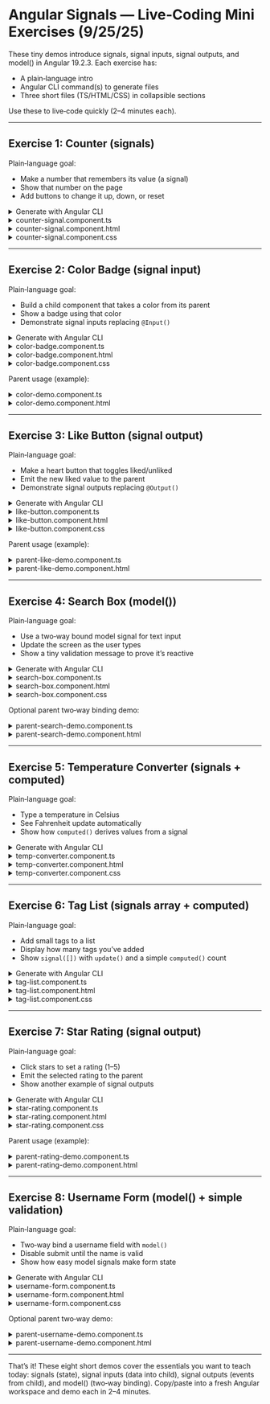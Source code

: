 # Angular Signals — Live‑Coding Mini Exercises (9/25/25)

These tiny demos introduce signals, signal inputs, signal outputs, and model() in Angular 19.2.3. Each exercise has:

- A plain‑language intro
- Angular CLI command(s) to generate files
- Three short files (TS/HTML/CSS) in collapsible sections

Use these to live‑code quickly (2–4 minutes each).

---

## Exercise 1: Counter (signals)

Plain‑language goal:

- Make a number that remembers its value (a signal)
- Show that number on the page
- Add buttons to change it up, down, or reset

<details>
<summary>Generate with Angular CLI</summary>

```bash
# From your Angular workspace root
ng g c counter-signal --skip-tests
```

</details>

<details>
<summary>counter-signal.component.ts</summary>

```typescript
import { Component, signal } from "@angular/core";

@Component({
  selector: "app-counter-signal",
  standalone: true,
  templateUrl: "./counter-signal.component.html",
  styleUrl: "./counter-signal.component.css",
})
export class CounterSignalComponent {
  count = signal(0);

  inc() {
    this.count.update((c) => c + 1);
  }
  dec() {
    this.count.update((c) => c - 1);
  }
  reset() {
    this.count.set(0);
  }
}
```

</details>

<details>
<summary>counter-signal.component.html</summary>

```html
<div class="counter">
  <div class="value">{{ count() }}</div>
  <div class="actions">
    <button (click)="dec()">–</button>
    <button (click)="reset()">Reset</button>
    <button (click)="inc()">+</button>
  </div>
  <small>Signals automatically update the UI when their value changes.</small>
</div>
```

</details>

<details>
<summary>counter-signal.component.css</summary>

```css
.counter {
  display: inline-block;
  padding: 12px;
  border: 1px solid #ddd;
  border-radius: 8px;
}
.value {
  font-size: 28px;
  font-weight: 700;
  text-align: center;
  margin-bottom: 8px;
}
.actions {
  display: flex;
  gap: 8px;
  justify-content: center;
}
button {
  padding: 6px 10px;
  border-radius: 6px;
  cursor: pointer;
}
```

</details>

---

## Exercise 2: Color Badge (signal input)

Plain‑language goal:

- Build a child component that takes a color from its parent
- Show a badge using that color
- Demonstrate signal inputs replacing `@Input()`

<details>
<summary>Generate with Angular CLI</summary>

```bash
# Child component
ng g c color-badge --skip-tests

# Optional parent demo component
ng g c color-demo --skip-tests
```

</details>

<details>
<summary>color-badge.component.ts</summary>

```typescript
import { Component, input } from "@angular/core";

@Component({
  selector: "app-color-badge",
  standalone: true,
  templateUrl: "./color-badge.component.html",
  styleUrl: "./color-badge.component.css",
})
export class ColorBadgeComponent {
  color = input.required<string>();
}
```

</details>

<details>
<summary>color-badge.component.html</summary>

```html
<span class="badge" [style.background-color]="color()">{{ color() }}</span>
```

</details>

<details>
<summary>color-badge.component.css</summary>

```css
.badge {
  color: #fff;
  padding: 6px 10px;
  border-radius: 999px;
  font-size: 12px;
}
```

</details>

Parent usage (example):

<details>
<summary>color-demo.component.ts</summary>

```typescript
import { Component } from "@angular/core";
import { ColorBadgeComponent } from "./color-badge/color-badge.component";

@Component({
  selector: "app-color-demo",
  standalone: true,
  imports: [ColorBadgeComponent],
  templateUrl: "./color-demo.component.html",
})
export class ColorDemoComponent {}
```

</details>

<details>
<summary>color-demo.component.html</summary>

```html
<app-color-badge [color]="'tomato'"></app-color-badge>
<app-color-badge [color]="'royalblue'"></app-color-badge>
```

</details>

---

## Exercise 3: Like Button (signal output)

Plain‑language goal:

- Make a heart button that toggles liked/unliked
- Emit the new liked value to the parent
- Demonstrate signal outputs replacing `@Output()`

<details>
<summary>Generate with Angular CLI</summary>

```bash
# Child like button and parent demo
ng g c like-button --skip-tests
ng g c parent-like-demo --skip-tests
```

</details>

<details>
<summary>like-button.component.ts</summary>

```typescript
import { Component, signal, output } from "@angular/core";

@Component({
  selector: "app-like-button",
  standalone: true,
  templateUrl: "./like-button.component.html",
  styleUrl: "./like-button.component.css",
})
export class LikeButtonComponent {
  isLiked = signal(false);
  likeChanged = output<boolean>();

  toggle() {
    this.isLiked.update((v) => !v);
    this.likeChanged.emit(this.isLiked());
  }
}
```

</details>

<details>
<summary>like-button.component.html</summary>

```html
<button (click)="toggle()" [class.liked]="isLiked()">
  {{ isLiked() ? '❤️ Liked' : '🤍 Like' }}
</button>
```

</details>

<details>
<summary>like-button.component.css</summary>

```css
button {
  padding: 8px 14px;
  border: 1px solid #ddd;
  border-radius: 8px;
  cursor: pointer;
}
button.liked {
  background: #ff69b4;
  color: white;
}
```

</details>

Parent usage (example):

<details>
<summary>parent-like-demo.component.ts</summary>

```typescript
import { Component, signal } from "@angular/core";
import { LikeButtonComponent } from "./like-button.component";

@Component({
  selector: "app-parent-like-demo",
  standalone: true,
  imports: [LikeButtonComponent],
  templateUrl: "./parent-like-demo.component.html",
})
export class ParentLikeDemoComponent {
  lastLiked = signal<boolean | null>(null);
  onLikeChanged(liked: boolean) {
    this.lastLiked.set(liked);
  }
}
```

</details>

<details>
<summary>parent-like-demo.component.html</summary>

```html
<app-like-button (likeChanged)="onLikeChanged($event)"></app-like-button>
@if (lastLiked() !== null) {
<p>Last status: {{ lastLiked() ? 'Liked' : 'Unliked' }}</p>
}
```

</details>

---

## Exercise 4: Search Box (model())

Plain‑language goal:

- Use a two‑way bound model signal for text input
- Update the screen as the user types
- Show a tiny validation message to prove it’s reactive

<details>
<summary>Generate with Angular CLI</summary>

```bash
ng g c search-box --skip-tests

# Optional parent demo for two-way binding showcase
ng g c parent-search-demo --skip-tests
```

</details>

<details>
<summary>search-box.component.ts</summary>

```typescript
import { Component, computed, model } from "@angular/core";
import { CommonModule } from "@angular/common";
import { FormsModule } from "@angular/forms";

@Component({
  selector: "app-search-box",
  standalone: true,
  imports: [CommonModule, FormsModule],
  templateUrl: "./search-box.component.html",
  styleUrl: "./search-box.component.css",
})
export class SearchBoxComponent {
  // Model signal supports parent two-way binding: <app-search-box [(query)]="parentQuery">
  query = model("");
  length = computed(() => this.query().length);
  valid = computed(() => this.length() >= 3);
}
```

</details>

<details>
<summary>search-box.component.html</summary>

```html
<div class="search">
  <!-- Bind ngModel to the signal in a compatible way -->
  <input
    [ngModel]="query()"
    (ngModelChange)="query.set($event)"
    placeholder="Type 3+ chars..."
    [style.borderColor]="valid() ? 'seagreen' : 'crimson'"
  />
  <p>Searching for: "{{ query() }}" ({{ length() }})</p>
  @if (!valid()) {
  <p class="warn">Please enter at least 3 characters.</p>
  }
</div>
```

</details>

<details>
<summary>search-box.component.css</summary>

```css
.search {
  max-width: 320px;
}
input {
  width: 100%;
  padding: 8px;
  border: 2px solid #ccc;
  border-radius: 6px;
}
.warn {
  color: crimson;
  margin: 6px 0;
}
```

</details>

Optional parent two‑way binding demo:

<details>
<summary>parent-search-demo.component.ts</summary>

```typescript
import { Component, signal } from "@angular/core";
import { SearchBoxComponent } from "./search-box.component";

@Component({
  selector: "app-parent-search-demo",
  standalone: true,
  imports: [SearchBoxComponent],
  templateUrl: "./parent-search-demo.component.html",
})
export class ParentSearchDemoComponent {
  parentQuery = signal("");
}
```

</details>

<details>
<summary>parent-search-demo.component.html</summary>

```html
<!-- Example of two-way binding to the model input property: -->
<app-search-box [(query)]="parentQuery"></app-search-box>
<p>Parent sees: "{{ parentQuery() }}"</p>
```

</details>

---

## Exercise 5: Temperature Converter (signals + computed)

Plain‑language goal:

- Type a temperature in Celsius
- See Fahrenheit update automatically
- Show how `computed()` derives values from a signal

<details>
<summary>Generate with Angular CLI</summary>

```bash
ng g c temp-converter --skip-tests
```

</details>

<details>
<summary>temp-converter.component.ts</summary>

```typescript
import { Component, computed, signal } from "@angular/core";
import { CommonModule } from "@angular/common";
import { FormsModule } from "@angular/forms";

@Component({
  selector: "app-temp-converter",
  standalone: true,
  imports: [CommonModule, FormsModule],
  templateUrl: "./temp-converter.component.html",
  styleUrl: "./temp-converter.component.css",
})
export class TempConverterComponent {
  celsius = signal(0);
  fahrenheit = computed(() => Math.round((this.celsius() * 9) / 5 + 32));
}
```

</details>

<details>
<summary>temp-converter.component.html</summary>

```html
<div class="box">
  <label>
    Celsius:
    <input
      type="number"
      [ngModel]="celsius()"
      (ngModelChange)="celsius.set(Number($event))"
    />
  </label>
  <p>Fahrenheit: <strong>{{ fahrenheit() }}</strong></p>
</div>
```

</details>

<details>
<summary>temp-converter.component.css</summary>

```css
.box {
  border: 1px solid #e5e5e5;
  padding: 12px;
  border-radius: 8px;
  max-width: 260px;
}
input {
  width: 100%;
  padding: 6px;
  border: 1px solid #ccc;
  border-radius: 6px;
}
```

</details>

---

## Exercise 6: Tag List (signals array + computed)

Plain‑language goal:

- Add small tags to a list
- Display how many tags you’ve added
- Show `signal([])` with `update()` and a simple `computed()` count

<details>
<summary>Generate with Angular CLI</summary>

```bash
ng g c tag-list --skip-tests
```

</details>

<details>
<summary>tag-list.component.ts</summary>

```typescript
import { Component, computed, signal } from "@angular/core";
import { CommonModule } from "@angular/common";
import { FormsModule } from "@angular/forms";

@Component({
  selector: "app-tag-list",
  standalone: true,
  imports: [CommonModule, FormsModule],
  templateUrl: "./tag-list.component.html",
  styleUrl: "./tag-list.component.css",
})
export class TagListComponent {
  newTag = signal("");
  tags = signal<string[]>([]);
  count = computed(() => this.tags().length);

  add() {
    const t = this.newTag().trim();
    if (!t) return;
    this.tags.update((list) => [...list, t]);
    this.newTag.set("");
  }

  remove(i: number) {
    this.tags.update((list) => list.filter((_, idx) => idx !== i));
  }
}
```

</details>

<details>
<summary>tag-list.component.html</summary>

```html
<div class="list">
  <div class="add">
    <input
      [ngModel]="newTag()"
      (ngModelChange)="newTag.set($event)"
      placeholder="Add a tag"
    />
    <button (click)="add()">Add</button>
  </div>

  @if (count() > 0) {
  <div class="tags">
    @for (t of tags(); let i = $index; track i) {
    <span class="tag">
      {{ t }} <button class="x" (click)="remove(i)">×</button>
    </span>
    }
  </div>
  } @else {
  <small>No tags yet.</small>
  }

  <p>Total: {{ count() }}</p>
</div>
```

</details>

<details>
<summary>tag-list.component.css</summary>

```css
.list {
  border: 1px solid #eee;
  padding: 12px;
  border-radius: 8px;
  max-width: 320px;
}
.add {
  display: flex;
  gap: 8px;
}
input {
  flex: 1;
  padding: 6px;
  border: 1px solid #ccc;
  border-radius: 6px;
}
.tags {
  display: flex;
  flex-wrap: wrap;
  gap: 6px;
  margin: 10px 0;
}
.tag {
  background: #f1f5f9;
  border: 1px solid #e2e8f0;
  padding: 4px 8px;
  border-radius: 999px;
}
.x {
  margin-left: 6px;
  background: transparent;
  border: none;
  cursor: pointer;
}
```

</details>

---

## Exercise 7: Star Rating (signal output)

Plain‑language goal:

- Click stars to set a rating (1–5)
- Emit the selected rating to the parent
- Show another example of signal outputs

<details>
<summary>Generate with Angular CLI</summary>

```bash
ng g c star-rating --skip-tests
ng g c parent-rating-demo --skip-tests
```

</details>

<details>
<summary>star-rating.component.ts</summary>

```typescript
import { Component, output, signal } from "@angular/core";
import { CommonModule } from "@angular/common";

@Component({
  selector: "app-star-rating",
  standalone: true,
  imports: [CommonModule],
  templateUrl: "./star-rating.component.html",
  styleUrl: "./star-rating.component.css",
})
export class StarRatingComponent {
  rating = signal(0);
  ratingChange = output<number>();

  set(r: number) {
    this.rating.set(r);
    this.ratingChange.emit(r);
  }
}
```

</details>

<details>
<summary>star-rating.component.html</summary>

```html
<div class="stars">
  @for (s of [1,2,3,4,5]; track s) {
  <span (click)="set(s)" [class.on]="rating() >= s">★</span>
  }
  <span class="val">{{ rating() }}/5</span>
</div>
```

</details>

<details>
<summary>star-rating.component.css</summary>

```css
.stars {
  display: inline-flex;
  align-items: center;
  gap: 6px;
}
span {
  cursor: pointer;
  font-size: 22px;
  color: #cbd5e1;
}
span.on {
  color: #f59e0b;
}
.val {
  margin-left: 8px;
  font-size: 14px;
  color: #475569;
}
```

</details>

Parent usage (example):

<details>
<summary>parent-rating-demo.component.ts</summary>

```typescript
import { Component, signal } from "@angular/core";
import { StarRatingComponent } from "./star-rating.component";

@Component({
  selector: "app-parent-rating-demo",
  standalone: true,
  imports: [StarRatingComponent],
  templateUrl: "./parent-rating-demo.component.html",
})
export class ParentRatingDemoComponent {
  last = signal(0);
  onChanged(val: number) {
    this.last.set(val);
  }
}
```

</details>

<details>
<summary>parent-rating-demo.component.html</summary>

```html
<app-star-rating (ratingChange)="onChanged($event)"></app-star-rating>
<p>Parent received: {{ last() }}/5</p>
```

</details>

---

## Exercise 8: Username Form (model() + simple validation)

Plain‑language goal:

- Two‑way bind a username field with `model()`
- Disable submit until the name is valid
- Show how easy model signals make form state

<details>
<summary>Generate with Angular CLI</summary>

```bash
ng g c username-form --skip-tests
ng g c parent-username-demo --skip-tests
```

</details>

<details>
<summary>username-form.component.ts</summary>

```typescript
import { Component, computed, model } from "@angular/core";
import { CommonModule } from "@angular/common";
import { FormsModule } from "@angular/forms";

@Component({
  selector: "app-username-form",
  standalone: true,
  imports: [CommonModule, FormsModule],
  templateUrl: "./username-form.component.html",
  styleUrl: "./username-form.component.css",
})
export class UsernameFormComponent {
  username = model("");
  valid = computed(() => this.username().trim().length >= 3);
}
```

</details>

<details>
<summary>username-form.component.html</summary>

```html
<form class="box" (submit)="$event.preventDefault()">
  <input
    [ngModel]="username()"
    (ngModelChange)="username.set($event)"
    placeholder="Min 3 chars"
  />
  <button [disabled]="!valid()">Submit</button>
  @if (!valid()) {
  <p class="warn">Username must be at least 3 characters.</p>
  }
</form>
```

</details>

<details>
<summary>username-form.component.css</summary>

```css
.box {
  display: flex;
  gap: 8px;
  align-items: center;
}
input {
  padding: 6px;
  border: 1px solid #ccc;
  border-radius: 6px;
}
button {
  padding: 6px 10px;
}
.warn {
  color: crimson;
  margin-left: 8px;
}
```

</details>

Optional parent two‑way demo:

<details>
<summary>parent-username-demo.component.ts</summary>

```typescript
import { Component, signal } from "@angular/core";
import { UsernameFormComponent } from "./username-form.component";

@Component({
  selector: "app-parent-username-demo",
  standalone: true,
  imports: [UsernameFormComponent],
  templateUrl: "./parent-username-demo.component.html",
})
export class ParentUsernameDemoComponent {
  name = signal("");
}
```

</details>

<details>
<summary>parent-username-demo.component.html</summary>

```html
<app-username-form [(username)]="name"></app-username-form>
<p>Parent sees: {{ name() }}</p>
```

</details>

---

That’s it! These eight short demos cover the essentials you want to teach today: signals (state), signal inputs (data into child), signal outputs (events from child), and model() (two‑way binding). Copy/paste into a fresh Angular workspace and demo each in 2–4 minutes.
